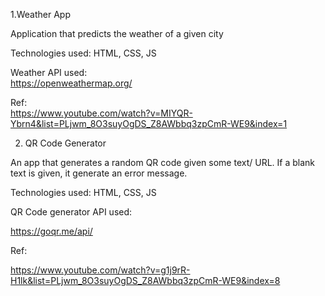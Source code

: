 1.Weather App

Application that predicts the weather of a given city

Technologies used: HTML, CSS, JS

Weather API used:   
https://openweathermap.org/

Ref:     
https://www.youtube.com/watch?v=MIYQR-Ybrn4&list=PLjwm_8O3suyOgDS_Z8AWbbq3zpCmR-WE9&index=1


2. QR Code Generator 

An app that generates a random QR code given some text/ URL.
If a blank text is given, it generate an error message.

Technologies used: HTML, CSS, JS

QR Code generator API used:

https://goqr.me/api/

Ref: 

https://www.youtube.com/watch?v=g1j9rR-H1lk&list=PLjwm_8O3suyOgDS_Z8AWbbq3zpCmR-WE9&index=8
